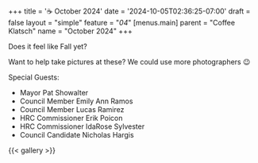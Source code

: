 +++
title = '☕ October 2024'
date = '2024-10-05T02:36:25-07:00'
draft = false
layout = "simple"
feature = "*04*"
[menus.main]
    parent = "Coffee Klatsch"
    name = "October 2024"
+++

Does it feel like Fall yet?

Want to help take pictures at these? We could use more photographers 😉

Special Guests:

- Mayor Pat Showalter
- Council Member Emily Ann Ramos
- Council Member Lucas Ramirez
- HRC Commissioner Erik Poicon
- HRC Commissioner IdaRose Sylvester
- Council Candidate Nicholas Hargis

{{< gallery >}}
